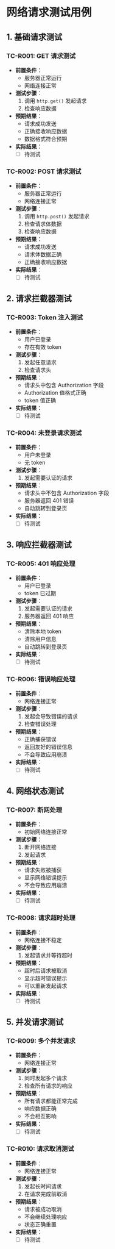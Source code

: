 # 网络请求测试用例

## 1. 基础请求测试

### TC-R001: GET 请求测试
- **前置条件**：
  - 服务器正常运行
  - 网络连接正常
- **测试步骤**：
  1. 调用 `http.get()` 发起请求
  2. 检查响应数据
- **预期结果**：
  - 请求成功发送
  - 正确接收响应数据
  - 数据格式符合预期
- **实际结果**：
  - [ ] 待测试

### TC-R002: POST 请求测试
- **前置条件**：
  - 服务器正常运行
  - 网络连接正常
- **测试步骤**：
  1. 调用 `http.post()` 发起请求
  2. 检查请求体数据
  3. 检查响应数据
- **预期结果**：
  - 请求成功发送
  - 请求体数据正确
  - 正确接收响应数据
- **实际结果**：
  - [ ] 待测试

## 2. 请求拦截器测试

### TC-R003: Token 注入测试
- **前置条件**：
  - 用户已登录
  - 存在有效 token
- **测试步骤**：
  1. 发起任意请求
  2. 检查请求头
- **预期结果**：
  - 请求头中包含 Authorization 字段
  - Authorization 值格式正确
  - token 值正确
- **实际结果**：
  - [ ] 待测试

### TC-R004: 未登录请求测试
- **前置条件**：
  - 用户未登录
  - 无 token
- **测试步骤**：
  1. 发起需要认证的请求
- **预期结果**：
  - 请求头中不包含 Authorization 字段
  - 服务器返回 401 错误
  - 自动跳转到登录页
- **实际结果**：
  - [ ] 待测试

## 3. 响应拦截器测试

### TC-R005: 401 响应处理
- **前置条件**：
  - 用户已登录
  - token 已过期
- **测试步骤**：
  1. 发起需要认证的请求
  2. 服务器返回 401 响应
- **预期结果**：
  - 清除本地 token
  - 清除用户信息
  - 自动跳转到登录页
- **实际结果**：
  - [ ] 待测试

### TC-R006: 错误响应处理
- **前置条件**：
  - 网络连接正常
- **测试步骤**：
  1. 发起会导致错误的请求
  2. 检查错误处理
- **预期结果**：
  - 正确捕获错误
  - 返回友好的错误信息
  - 不会导致应用崩溃
- **实际结果**：
  - [ ] 待测试

## 4. 网络状态测试

### TC-R007: 断网处理
- **前置条件**：
  - 初始网络连接正常
- **测试步骤**：
  1. 断开网络连接
  2. 发起请求
- **预期结果**：
  - 请求失败被捕获
  - 显示网络错误提示
  - 不会导致应用崩溃
- **实际结果**：
  - [ ] 待测试

### TC-R008: 请求超时处理
- **前置条件**：
  - 网络连接不稳定
- **测试步骤**：
  1. 发起请求并等待超时
- **预期结果**：
  - 超时后请求被取消
  - 显示超时错误提示
  - 可以重新发起请求
- **实际结果**：
  - [ ] 待测试

## 5. 并发请求测试

### TC-R009: 多个并发请求
- **前置条件**：
  - 网络连接正常
- **测试步骤**：
  1. 同时发起多个请求
  2. 检查所有请求的响应
- **预期结果**：
  - 所有请求都能正常完成
  - 响应数据正确
  - 不会相互影响
- **实际结果**：
  - [ ] 待测试

### TC-R010: 请求取消测试
- **前置条件**：
  - 网络连接正常
- **测试步骤**：
  1. 发起长时间请求
  2. 在请求完成前取消
- **预期结果**：
  - 请求被成功取消
  - 不会继续处理响应
  - 状态正确重置
- **实际结果**：
  - [ ] 待测试 